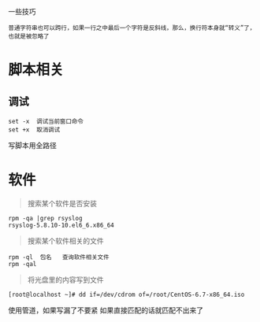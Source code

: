 一些技巧

    普通字符串也可以跨行，如果一行之中最后一个字符是反斜线，那么，换行符本身就“转义”了，也就是被忽略了

# 脚本相关 #
## 调试 ##
    set -x  调试当前窗口命令
    set +x  取消调试

写脚本用全路径

# 软件 #
> 搜索某个软件是否安装

    rpm -qa |grep rsyslog
    rsyslog-5.8.10-10.el6_6.x86_64



> 搜索某个软件相关的文件

    rpm -ql  包名   查询软件相关文件
    rpm -qal

> 将光盘里的内容写到文件

    [root@localhost ~]# dd if=/dev/cdrom of=/root/CentOS-6.7-x86_64.iso
    

使用管道，如果写漏了不要紧  如果直接匹配的话就匹配不出来了


